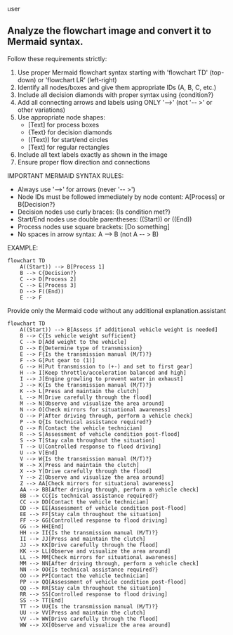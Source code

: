 user

## Analyze the flowchart image and convert it to Mermaid syntax.

Follow these requirements strictly:

1. Use proper Mermaid flowchart syntax starting with 'flowchart TD' (top-down) or 'flowchart LR' (left-right)
2. Identify all nodes/boxes and give them appropriate IDs (A, B, C, etc.)
3. Include all decision diamonds with proper syntax using {condition?}
4. Add all connecting arrows and labels using ONLY '-->' (not '-- >' or other variations)
5. Use appropriate node shapes:
   - [Text] for process boxes
   - {Text} for decision diamonds  
   - ((Text)) for start/end circles
   - [Text] for regular rectangles
6. Include all text labels exactly as shown in the image
7. Ensure proper flow direction and connections

IMPORTANT MERMAID SYNTAX RULES:
- Always use '-->' for arrows (never '-- >')
- Node IDs must be followed immediately by node content: A[Process] or B{Decision?}
- Decision nodes use curly braces: {Is condition met?}
- Start/End nodes use double parentheses: ((Start)) or ((End))
- Process nodes use square brackets: [Do something]
- No spaces in arrow syntax: A --> B (not A -- > B)

EXAMPLE:
```mermaid
flowchart TD
    A((Start)) --> B[Process 1]
    B --> C{Decision?}
    C --> D[Process 2]
    C --> E[Process 3]
    D --> F((End))
    E --> F
```

Provide only the Mermaid code without any additional explanation.assistant

```mermaid
flowchart TD
    A((Start)) --> B[Assess if additional vehicle weight is needed]
    B --> C{Is vehicle weight sufficient}
    C --> D[Add weight to the vehicle]
    D --> E{Determine type of transmission}
    E --> F{Is the transmission manual (M/T)?}
    F --> G[Put gear to (1)]
    G --> H[Put transmission to (+-) and set to first gear]
    H --> I[Keep throttle/acceleration balanced and high]
    I --> J[Engine growling to prevent water in exhaust]
    J --> K{Is the transmission manual (M/T)?}
    K --> L[Press and maintain the clutch]
    L --> M[Drive carefully through the flood]
    M --> N[Observe and visualize the area around]
    N --> O[Check mirrors for situational awareness]
    O --> P[After driving through, perform a vehicle check]
    P --> Q{Is technical assistance required?}
    Q --> R[Contact the vehicle technician]
    R --> S[Assessment of vehicle condition post-flood]
    S --> T[Stay calm throughout the situation]
    T --> U[Controlled response to flood driving]
    U --> V[End]
    V --> W{Is the transmission manual (M/T)?}
    W --> X[Press and maintain the clutch]
    X --> Y[Drive carefully through the flood]
    Y --> Z[Observe and visualize the area around]
    Z --> AA[Check mirrors for situational awareness]
    AA --> BB[After driving through, perform a vehicle check]
    BB --> CC{Is technical assistance required?}
    CC --> DD[Contact the vehicle technician]
    DD --> EE[Assessment of vehicle condition post-flood]
    EE --> FF[Stay calm throughout the situation]
    FF --> GG[Controlled response to flood driving]
    GG --> HH[End]
    HH --> II{Is the transmission manual (M/T)?}
    II --> JJ[Press and maintain the clutch]
    JJ --> KK[Drive carefully through the flood]
    KK --> LL[Observe and visualize the area around]
    LL --> MM[Check mirrors for situational awareness]
    MM --> NN[After driving through, perform a vehicle check]
    NN --> OO{Is technical assistance required?}
    OO --> PP[Contact the vehicle technician]
    PP --> QQ[Assessment of vehicle condition post-flood]
    QQ --> RR[Stay calm throughout the situation]
    RR --> SS[Controlled response to flood driving]
    SS --> TT[End]
    TT --> UU{Is the transmission manual (M/T)?}
    UU --> VV[Press and maintain the clutch]
    VV --> WW[Drive carefully through the flood]
    WW --> XX[Observe and visualize the area around]
   